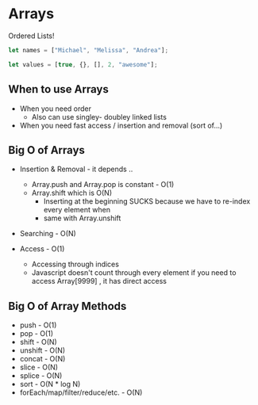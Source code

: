 # Arrays

Ordered Lists!

```js
let names = ["Michael", "Melissa", "Andrea"];

let values = [true, {}, [], 2, "awesome"];
```

## When to use Arrays

- When you need order 
  - Also can use singley-  doubley linked lists 
- When you need fast access / insertion and removal (sort of...)

## Big O of Arrays

- Insertion & Removal - it depends ..
  - Array.push and Array.pop is constant - O(1)
  - Array.shift which is O(N)
    - Inserting at the beginning SUCKS because we have to re-index every element when
    - same with Array.unshift

- Searching - O(N)

- Access - O(1)
  - Accessing through indices 
  - Javascript doesn't count through every element if you need to access Array[9999] , it has direct access 



## Big O of Array Methods

- push - O(1)
- pop - O(1)
- shift - O(N)
- unshift - O(N)
- concat - O(N)
- slice - O(N)
- splice - O(N)
- sort - O(N * log N)
- forEach/map/filter/reduce/etc. - O(N)